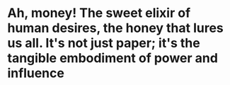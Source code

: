  # Ah, money! The sweet elixir of human desires, the honey that lures us all. It's not just paper; it's the tangible embodiment of power and influence